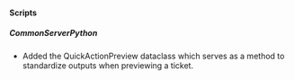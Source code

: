 #### Scripts

##### CommonServerPython

- Added the QuickActionPreview dataclass which serves as a method to standardize outputs when previewing a ticket.